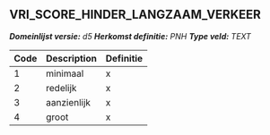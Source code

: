 ﻿## VRI_SCORE_HINDER_LANGZAAM_VERKEER

*__Domeinlijst versie:__ d5*
*__Herkomst definitie:__ PNH*
*__Type veld:__ TEXT*

|__Code__ |__Description__ |__Definitie__	|
|	---	|	---	|   ---	| 
| 1 | minimaal | x |
| 2 | redelijk | x |
| 3 | aanzienlijk | x |
| 4 | groot | x |
